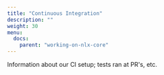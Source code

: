 ```yaml
---
title: "Continuous Integration"
description: ""
weight: 30
menu:
  docs:
    parent: "working-on-nlx-core"
---
```


Information about our CI setup; tests ran at PR's, etc.
<!--more-->
